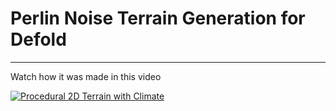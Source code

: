 # Perlin Noise Terrain Generation for Defold
---

Watch how it was made in this video

[![Procedural 2D Terrain with Climate](http://img.youtube.com/vi/nv1xZe0BAic/0.jpg)](http://www.youtube.com/watch?v=nv1xZe0BAic "Procedural 2D Terrain with Climate")
